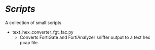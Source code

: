 # _Scripts_
A collection of small scripts

- text_hex_converter_fgt_fac.py
  - Converts FortiGate and FortiAnalyzer sniffer output to a text hex pcap file.
